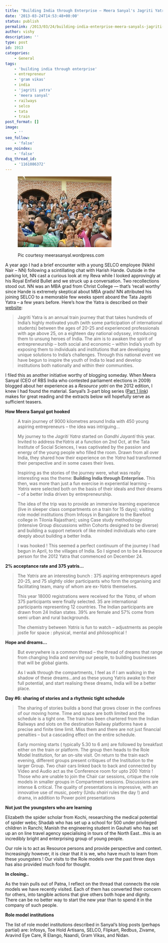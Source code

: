 ```yaml
---
title: "Building India through Enterprise – Meera Sanyal's Jagriti Yatra Story"
date: '2013-03-24T14:53:48+00:00'
status: publish
permalink: /2013/03/24/building-india-enterprise-meera-sanyals-jagriti-yatra-story
author: vishy
description: ''
type: post
id: 1913
categories:
    - General
tags:
    - 'building india through enterprise'
    - entrepreneur
    - 'gram vikas'
    - india
    - 'jagriti yatra'
    - 'meera sanyal'
    - railways
    - selco
    - tata
    - train
post_format: []
image:
    - ''
seo_follow:
    - 'false'
seo_noindex:
    - 'false'
dsq_thread_id:
    - '1161086372'
---
```

<figure aria-describedby="caption-attachment-1986" class="wp-caption alignleft" id="attachment_1986" style="width: 300px">

[![Pic courtesy meerasanyal.wordpress.com](../../../../uploads/2013/03/jagriti_yatra_msanyal_20130102-233839.jpg)](../../../../uploads/2013/03/jagriti_yatra_msanyal_20130102-233839.jpg)<figcaption class="wp-caption-text" id="caption-attachment-1986">Pic courtesy meerasanyal.wordpress.com</figcaption></figure>

A year ago I had a brief encounter with a young SELCO employee (Nikhil Nair – NN) following a scintillating chat with Harish Hande. Outside in the parking lot, NN cast a curious look at my Reva while I looked approvingly at his Royal Enfield Bullet and we struck up a conversation. Two recollections stood out. NN was an MBA grad from Christ College — that’s ‘recall worthy’ since Hande is extremely skeptical about MBA grads! NN attributed his joining SELCO to a memorable few weeks spent aboard the Tata Jagriti Yatra – a few years before. Here’s how the Yatra is described on their [website](http://www.jagritiyatra.com/about/):

> Jagriti Yatra is an annual train journey that that takes hundreds of India’s highly motivated youth (with some participation of international students) between the ages of 20-25 and experienced professionals with age above 25, on a eighteen day national odyssey, introducing them to unsung heroes of India. The aim is to awaken the spirit of entrepreneurship – both social and economic – within India’s youth by exposing them to individuals and institutions that are developing unique solutions to India’s challenges. Through this national event we have begun to inspire the youth of India to lead and develop institutions both nationally and within their communities.

I filed this as another initiative worthy of blogging someday. When Meera Sanyal (CEO of RBS India who contested parliament elections in 2009) blogged about her experience as a *Resource yatri* on the 2012 edition, I knew I had found the material. Sanyal’s 3-part blog series ([Part 1 link](http://meerasanyal.wordpress.com/2012/12/27/in-the-shadow-of-dreams-jagriti-yatra/)) makes for great reading and the extracts below will hopefully serve as sufficient teasers.

**How Meera Sanyal got hooked**

> A train journey of 9000 kilometres around India with 450 young aspiring entrepreneurs – the idea was intriguing…
> 
> My journey to the *Jagriti Yatra* started on *Gandhi Jayanti* this year. Invited to address the*Yatris* at a function on 2nd Oct, at the Tata Institute of Social Sciences, I was captivated by the passion and energy of the young people who filled the room. Drawn from all over India, they shared how their experience on the *Yatra* had transformed their perspective and in some cases their lives.
> 
> Inspiring as the stories of the journey were, what was really interesting was the theme: **Building India through Enterprise.** This then, was more than just a fun exercise in experiential learning – *Yatris* were selected both on the basis of their ideals and their dreams – of a better India driven by entrepreneurship.
> 
> The idea of the trip was to provide an immersive learning experience (live in sleeper class compartments on a train for 15 days); visiting role model institutions (from Infosys in Bangalore to the Barefoot college in Tilonia Rajasthan); using Case study methodology (intensive Group discussions within Cohorts designed to be diverse) and building a support network of like minded individuals who care deeply about building a better India.
> 
> I was hooked ! This seemed a perfect continuum of the journey I had begun in April, to the villages of India. So I signed on to be a Resource person for the 2012 Yatra that commenced on December 24.

**2% acceptance rate and 375 yatris…**

> The *Yatris* are an interesting bunch : 375 aspiring entrepreneurs aged 20-25, and 75 slightly older participants who form the organising and facilitating team, many of whom are ex-*Yatris* themselves.
> 
> This year 18000 registrations were received for the *Yatra*, of whom 375 participants were finally selected. 35 are international participants representing 12 countries. The Indian participants are drawn from 24 Indian states. 39% are female and 57% come from semi urban and rural backgrounds.
> 
> The chemistry between *Yatris* is fun to watch – adjustments as people jostle for space : physical, mental and philosophical !

**Hope and dreams…**

> But everywhere is a common thread – the thread of dreams that range from changing India and serving our people, to building businesses that will be global giants.
> 
> As I walk through the compartments, I feel as if I am walking in the shadow of these dreams…and as these young Yatris awake to their full potential, and start realising these dreams, India will be a better place.

**Day #6: sharing of stories and a rhythmic tight schedule**

> The sharing of stories builds a bond that grows closer in the confines of our moving home. Time and space are both limited and the schedule is a tight one. The train has been chartered from the Indian Railways and slots on the destination Railway platforms have a precise and finite time limit. Miss them and there are not just financial penalties – but a cascading effect on the entire schedule.
> 
> Early morning starts ( typically 5.30 to 6 am) are followed by breakfast either on the train or platform. The group then heads to the Role Model Institution, for an on-site visit. On return to the train each evening, different groups present critiques of the Institution to the larger Group. Two chair cars linked back to back and connected by Video and Audio act as the Conference room for upto 200 *Yatris* ! Those who are unable to join the Chair car sessions, crtique the role models in smaller groups in Compartment sessions. Discussions are intense &amp; critical. The quality of presentations is impressive, with an innovative use of music, poetry (Urdu *shairi* rules the day !) and drama, in addition to Power point presentations

**Not just the youngsters who are learning**

Elizabeth the spider scholar from Kochi, researching the medical potential of spider webs; Shadab who has set up a school for 500 under privileged children in Ranchi; Manish the engineering student in Gauhati who has set up an on line travel agency specialising in tours of the North East…this is an incredibly bright and enterprising group of young people.

Our role is to act as Resource persons and provide perspective and context. Increasingly however, it is clear that it is we, who have much to learn from these youngsters ! Our visits to the Role models over the past three days has also provided much food for thought.

**In closing..**

As the train pulls out of Patna, I reflect on the thread that connects the role models we have recently visited. Each of them has converted their concern for others, into tangible actions that give others both hope and dignity. There can be no better way to start the new year than to spend it in the company of such people.

**Role model institutions**

The list of role model institutions described in Sanyal’s blog posts (perhaps partial) are: Infosys, Toe Hold Artisans, SELCO, Flipkart, Redbus, Zivame, Aravind Eye Care, R Elango, Naandi, Gram Vikas, and Nidan.